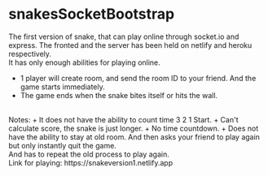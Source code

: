 # snakesSocketBootstrap
The first version of snake, that can play online through socket.io and express. The fronted and the server has been held on netlify and heroku respectively.
<br>
It has only enough abilities for playing online. 
  + 1 player will create room, and send the room ID to your friend. And the game starts immediately.
  + The game ends when the snake bites itself or hits the wall.
<br>
Notes: 
  + It does not have the ability to count time 3 2 1 Start.
  + Can't calculate score, the snake is just longer.
  + No time countdown.
  + Does not have the ability to stay at old room. And then asks your friend to play again but only instantly quit the game.
  <br>
  And has to repeat the old process to play again.
  <br>
Link for playing: https://snakeversion1.netlify.app
